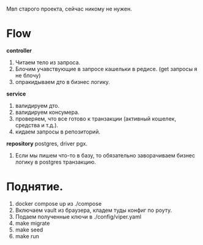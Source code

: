 Мвп старого проекта, сейчас никому не нужен.

# Flow
**controller**
1. Читаем тело из запроса.
2. Блочим учавствующие в запросе кашельки в редисе. (get запросы я не блочу)
3. опракидываем дто в бизнес логику.

**service**
1. валидируем дто.
2. валидируем консумера.
3. проверяем, что все готово к транзакции (активный кошелек, средства и т.д.).
4. кидаем запросы в репозиторий.

**repository** postgres, driver pgx. 
1. Если мы пишем что-то в базу, то обязательно заворачиваем бизнес логику в postgres транзакцию.


# Поднятие. 
1. docker compose up из ./compose 
2. Включаем vault из браузера, кладем туды конфиг по роуту.
3. Подаем полученные ключи в ./config/viper.yaml
4. make migrate
5. make seed 
6. make run
